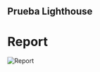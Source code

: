 ## Prueba Lighthouse

# Report

![Report](https://user-images.githubusercontent.com/60331068/74695033-7a8f3e00-51c0-11ea-85fe-e75697f1c556.png)
